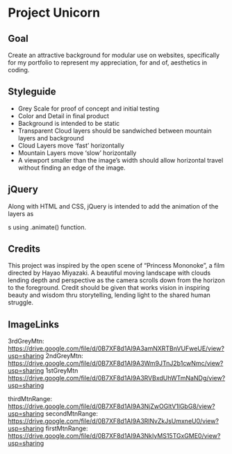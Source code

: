 ﻿# Project Unicorn


## Goal 
Create an attractive background for modular use on websites, specifically for my portfolio to represent my appreciation, for and of, aesthetics in coding.


## Styleguide


* Grey Scale for proof of concept and initial testing
* Color and Detail in final product
* Background is intended to be static
* Transparent Cloud layers should be sandwiched between mountain layers and background
* Cloud Layers move ‘fast’ horizontally
* Mountain Layers move ‘slow’ horizontally
* A viewport smaller than the image’s width should allow horizontal travel without finding an edge of the image.


## jQuery
Along with HTML and CSS, jQuery is intended to add the animation of the layers as <div>s using .animate() function. 


## Credits
This project was inspired by the open scene of “Princess Mononoke”, a film directed by Hayao Miyazaki. A beautiful moving landscape with clouds lending depth and perspective as the camera scrolls down from the horizon to the foreground. Credit should be given that works vision in inspiring beauty and wisdom thru storytelling, lending light to the shared human struggle.

## ImageLinks


3rdGreyMtn: https://drive.google.com/file/d/0B7XF8d1AI9A3amNXRTBnVUFweUE/view?usp=sharing
2ndGreyMtn:
https://drive.google.com/file/d/0B7XF8d1AI9A3Wm9JTnJ2b1cwNmc/view?usp=sharing
1stGreyMtn
https://drive.google.com/file/d/0B7XF8d1AI9A3RVBxdUhWTmNaNDg/view?usp=sharing


thirdMtnRange:
https://drive.google.com/file/d/0B7XF8d1AI9A3NjZwOGltV1lGbG8/view?usp=sharing
secondMtnRange:
https://drive.google.com/file/d/0B7XF8d1AI9A3RlNvZkJsUmxneU0/view?usp=sharing
firstMtnRange:
https://drive.google.com/file/d/0B7XF8d1AI9A3NkIyMS15TGxGME0/view?usp=sharing